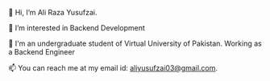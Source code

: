 👋 Hi, I’m Ali Raza Yusufzai.

👀 I’m interested in Backend Development

🌱 I'm an undergraduate student of Virtual University of Pakistan. Working as a Backend Engineer

📫 You can reach me at my email id: aliyusufzai03@gmail.com.

<!---
AliYusufzai/AliYusufzai is a ✨ special ✨ repository because its `README.md` (this file) appears on your GitHub profile.
You can click the Preview link to take a look at your changes.
--->
